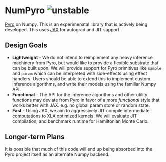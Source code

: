 # NumPyro ![unstable](https://img.shields.io/badge/status-unstable-red.svg)

[Pyro](https://github.com/pyro-ppl/pyro) on Numpy. This is an 
experimenatal library that is actively being developed. This uses 
[JAX](https://github.com/google/jax) for autograd and JIT support.

 ## Design Goals
 
 - **Lightweight** - We do not intend to reimplement any heavy inference machinery 
   from Pyro, but would like to provide a flexible substrate that can be built 
   upon. We will provide support for Pyro primitives like `sample` and `param` 
   which can be interpreted with side-effects using effect handlers. Users should 
   be able to extend this to implement custom inference algorithms, and write 
   their models using the familiar Numpy API.
 - **Functional** - The API for the inference algorithms and other utility functions 
   may deviate from Pyro in favor of a more *functional* style that works better 
   with JAX. e.g. no global param store or random state.
 - **Fast** - Using JAX, we aim to aggressively JIT compile intermediate computations 
   to XLA optimized kernels. We will evaluate JIT compilation, and benchmark runtime 
   for Hamiltonian Monte Carlo.
    
 ## Longer-term Plans
 
It is possible that much of this code will end up being absorbed into the Pyro 
project itself as an alternate Numpy backend.
